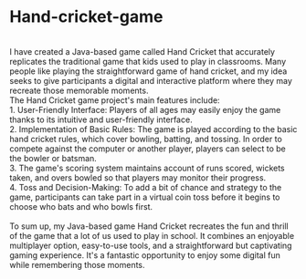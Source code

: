 # Hand-cricket-game
<br>
I have created a Java-based game called Hand Cricket that accurately replicates the traditional game that kids used to play in classrooms. Many people like playing the straightforward game of hand cricket, and my idea seeks to give participants a digital and interactive platform where they may recreate those memorable moments.
<br>
The Hand Cricket game project's main features include:
<br>
1. User-Friendly Interface: Players of all ages may easily enjoy the game thanks to its intuitive and user-friendly interface.
<br>
2. Implementation of Basic Rules: The game is played according to the basic hand cricket rules, which cover bowling, batting, and tossing. In order to compete against the computer or another player, players can select to be the bowler or batsman.
<br>
3. The game's scoring system maintains account of runs scored, wickets taken, and overs bowled so that players may monitor their progress.
<br>
4. Toss and Decision-Making: To add a bit of chance and strategy to the game, participants can take part in a virtual coin toss before it begins to choose who bats and who bowls first.
<br>
<br>
To sum up, my Java-based game Hand Cricket recreates the fun and thrill of the game that a lot of us used to play in school. It combines an enjoyable multiplayer option, easy-to-use tools, and a straightforward but captivating gaming experience. It's a fantastic opportunity to enjoy some digital fun while remembering those moments.
